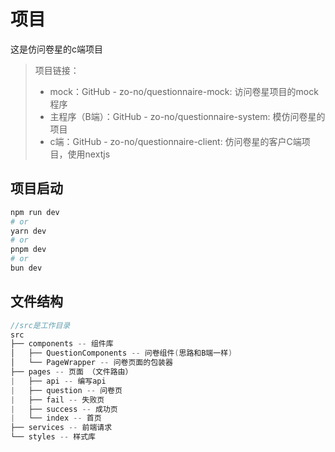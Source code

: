 # 项目

这是仿问卷星的c端项目
> 项目链接：
> - mock：GitHub - zo-no/questionnaire-mock: 访问卷星项目的mock程序
> - 主程序（B端）：GitHub - zo-no/questionnaire-system: 模仿问卷星的项目
> - c端：GitHub - zo-no/questionnaire-client: 仿问卷星的客户C端项目，使用nextjs

## 项目启动

```bash
npm run dev
# or
yarn dev
# or
pnpm dev
# or
bun dev
```
## 文件结构

```c
//src是工作目录
src
├── components -- 组件库
│   ├── QuestionComponents -- 问卷组件(思路和B端一样)
│   └── PageWrapper -- 问卷页面的包装器
├── pages -- 页面 （文件路由）
|   ├── api -- 编写api
|   ├── question -- 问卷页
|   ├── fail -- 失败页
|   ├── success -- 成功页 
|   └── index -- 首页
├── services -- 前端请求
└── styles -- 样式库
```